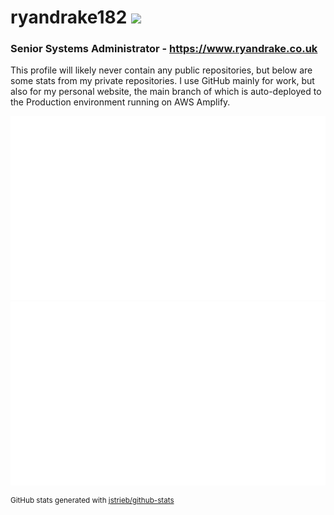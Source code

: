 # ryandrake182 ![](https://ryandrake.co.uk/images/blink_neon_tiny.png)

### Senior Systems Administrator - https://www.ryandrake.co.uk

This profile will likely never contain any public repositories, but below are some stats from my private repositories. I use GitHub mainly for work, but also for my personal website, the main branch of which is auto-deployed to the Production environment running on AWS Amplify.

![](https://github.com/ryandrake182/github-stats/blob/master/generated/overview.svg)
![](https://github.com/ryandrake182/github-stats/blob/master/generated/languages.svg)

<sup>GitHub stats generated with [jstrieb/github-stats](https://github.com/jstrieb/github-stats "jstrieb/github-stats")</sup>
